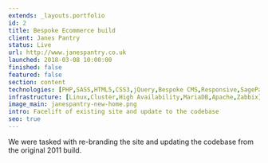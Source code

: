 ```yaml
---
extends: _layouts.portfolio
id: 2
title: Bespoke Ecommerce build
client: Janes Pantry
status: Live
url: http://www.janespantry.co.uk
launched: 2018-03-08 10:00:00
finished: false
featured: false
section: content
technologies: [PHP,SASS,HTML5,CSS3,jQuery,Bespoke CMS,Responsive,SagePay]
infrastructure: [Linux,Cluster,High Availability,MariaDB,Apache,Zabbix]
image_main: janespantry-new-home.png
intro: Facelift of existing site and update to the codebase
seo: true
---
```


We were tasked with re-branding the site and updating the codebase from the original 2011 build.